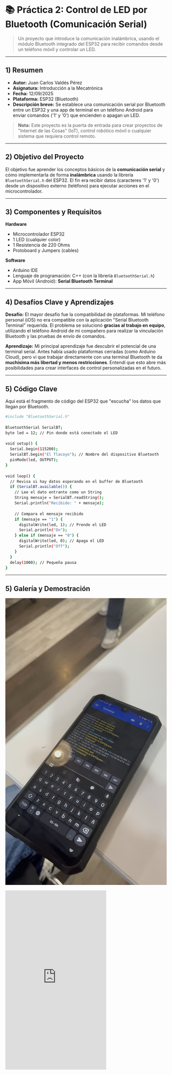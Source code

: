 # 📚 Práctica 2: Control de LED por Bluetooth (Comunicación Serial)

> Un proyecto que introduce la comunicación inalámbrica, usando el módulo Bluetooth integrado del ESP32 para recibir comandos desde un teléfono móvil y controlar un LED.

---

## 1) Resumen

- **Autor:** Juan Carlos Valdés Pérez
- **Asignatura:** Introducción a la Mecatrónica
- **Fecha:** 12/09/2025
- **Plataforma:** ESP32 (Bluetooth)
- **Descripción breve:** Se establece una comunicación serial por Bluetooth entre un ESP32 y una app de terminal en un teléfono Android para enviar comandos ('1' y '0') que encienden o apagan un LED.

> **Nota:** Este proyecto es la puerta de entrada para crear proyectos de "Internet de las Cosas" (IoT), control robótico móvil o cualquier sistema que requiera control remoto.

---

## 2) Objetivo del Proyecto

El objetivo fue aprender los conceptos básicos de la **comunicación serial** y cómo implementarla de forma **inalámbrica** usando la librería `BluetoothSerial.h` del ESP32. El fin era recibir datos (caracteres '1' y '0') desde un dispositivo externo (teléfono) para ejecutar acciones en el microcontrolador.

---

## 3) Componentes y Requisitos

**Hardware**
- Microcontrolador ESP32
- 1 LED (cualquier color)
- 1 Resistencia de 220 Ohms
- Protoboard y Jumpers (cables)

**Software**
- Arduino IDE
- Lenguaje de programación: C++ (con la librería `BluetoothSerial.h`)
- App Móvil (Android): **Serial Bluetooth Terminal**

---

## 4) Desafíos Clave y Aprendizajes

**Desafío:**
El mayor desafío fue la compatibilidad de plataformas. Mi teléfono personal (iOS) no era compatible con la aplicación "Serial Bluetooth Terminal" requerida. El problema se solucionó **gracias al trabajo en equipo**, utilizando el teléfono Android de mi compañero para realizar la vinculación Bluetooth y las pruebas de envío de comandos.

**Aprendizaje:**
Mi principal aprendizaje fue descubrir el potencial de una terminal serial. Antes había usado plataformas cerradas (como Arduino Cloud), pero vi que trabajar directamente con una terminal Bluetooth te da **muchísima más libertad y menos restricciones**. Entendí que esto abre más posibilidades para crear interfaces de control personalizadas en el futuro.

---

## 5) Código Clave

Aquí está el fragmento de código del ESP32 que "escucha" los datos que llegan por Bluetooth.

```bash
#include "BluetoothSerial.h"

BluetoothSerial SerialBT;
byte led = 12; // Pin donde está conectado el LED

void setup() {
  Serial.begin(115200);
  SerialBT.begin("El Tlacoyo"); // Nombre del dispositivo Bluetooth
  pinMode(led, OUTPUT);
}

void loop() {
  // Revisa si hay datos esperando en el buffer de Bluetooth
  if (SerialBT.available()) {
    // Lee el dato entrante como un String
    String mensaje = SerialBT.readString();
    Serial.println("Recibido: " + mensaje);

    // Compara el mensaje recibido
    if (mensaje == "1") {
      digitalWrite(led, 1); // Prende el LED
      Serial.println("On");
    } else if (mensaje == "0") {
      digitalWrite(led, 0); // Apaga el LED
      Serial.println("Off");
    }
  }
  delay(1000); // Pequeña pausa
}

```
---
## 5) Galería y Demostración

![BT-Terminal en el teléfono](recursos/imgs/BT-Terminal.jpeg)    


<iframe width="315" height="560"
src="https://youtube.com/embed/gSvUSxzyd-A?si=omOr18_7oOBLowMy>"
title="YouTube video player"
frameborder="0"
allow="accelerometer; autoplay; clipboard-write; encrypted-media; gyroscope; picture-in-picture; web-share"
allowfullscreen></iframe>




